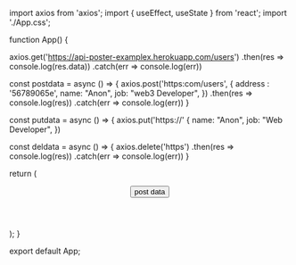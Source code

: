 
import axios from 'axios';
import { useEffect, useState } from 'react';
import './App.css';



function App() {

  axios.get('https://api-poster-examplex.herokuapp.com/users')
.then(res => console.log(res.data)) 
.catch(err => console.log(err))

  const postdata = async () => {
    axios.post('https:com/users', {
    address : '56789065e',
    name: "Anon",
    job: "web3 Developer",
   })
    .then(res => console.log(res)) 
    .catch(err => console.log(err))
  }

  const putdata = async () => {
      axios.put('https://' {
      name: "Anon",
      job: "Web Developer",
  })

  const deldata = async () => {
    axios.delete('https')
  .then(res => console.log(res)) 
  .catch(err => console.log(err))
  }
  
  return (
    <div className="App">
      <header className="App-header">
        <button onClick={putdata}>post data</button>
      </header>
    </div>
  );
}

export default App;
